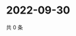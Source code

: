 # 2022-09-30

共 0 条

<!-- BEGIN WEIBO -->
<!-- 最后更新时间 Fri Sep 30 2022 16:31:10 GMT+0800 (China Standard Time) -->

<!-- END WEIBO -->
